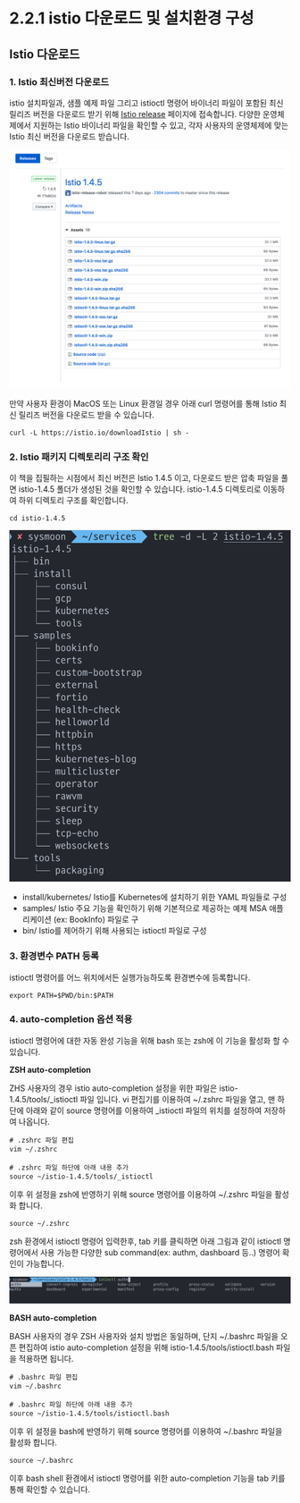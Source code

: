 # 2.2.1 istio 다운로드 및 설치환경 구성

## Istio 다운로드

### 1. Istio 최신버전 다운로드

istio 설치파일과, 샘플 예제 파일 그리고 istioctl 명령어 바이너리 파일이 포함된 최신 릴리즈 버전을 다운로드 받기 위해 [Istio release](https://github.com/istio/istio/releases/tag/1.4.5) 페이지에 접속합니다. 다양한 운영체제에서 지원하는 Istio 바이너리 파일을 확인할 수 있고, 각자 사용자의 운영체제에 맞는 Istio 최신 버전을 다운로드 받습니다. 

![](../../../.gitbook/assets/image%20%2812%29.png)

만약 사용자 환경이 MacOS 또는 Linux 환경일 경우 아래 curl 명령어를 통해 Istio 최신 릴리즈 버전을 다운로드 받을 수 있습니다.

```text
curl -L https://istio.io/downloadIstio | sh -
```

### 2. Istio 패키지 디렉토리리 구조 확인

이 책을 집필하는 시점에서 최신 버전은 Istio 1.4.5 이고, 다운로드 받은 압축 파일을 풀면 istio-1.4.5 폴더가 생성된 것을 확인할 수 있습니다. istio-1.4.5 디렉토리로 이동하여 하위 디렉토리 구조를 확인합니다.

```text
cd istio-1.4.5
```

![](../../../.gitbook/assets/image%20%284%29.png)

* install/kubernetes/ Istio를 Kubernetes에 설치하기 위한 YAML 파일들로 구성
* samples/ Istio 주요 기능을 확인하기 위해 기본적으로 제공하는 예제 MSA 애플리케이션 \(ex: BookInfo\) 파일로 구
* bin/ Istio를 제어하기 위해 사용되는 istioctl 파일로 구성



### 3. 환경변수 PATH 등록

istioctl 명령어를 어느 위치에서든 실행가능하도록 환경변수에 등록합니다.

```text
export PATH=$PWD/bin:$PATH
```

### 4. auto-completion 옵션 적용

istioctl 명령어에 대한 자동 완성 기능을 위해 bash 또는 zsh에 이 기능을 활성화 할 수 있습니다.

**ZSH auto-completion** 

ZHS 사용자의 경우 istio auto-completion 설정을 위한 파일은 istio-1.4.5/tools/\_istioctl 파일 입니다.  vi 편집기를 이용하여 ~/.zshrc 파일을 열고, 맨 하단에 아래와 같이 source 명령어를 이용하여 \_istioctl 파일의 위치를 설정하여 저장하여 나옵니다.

```text
# .zshrc 파일 편집
vim ~/.zshrc

# .zshrc 파일 하단에 아래 내용 추가
source ~/istio-1.4.5/tools/_istioctl
```

이후 위 설정을 zsh에 반영하기 위해 source 명령어를 이용하여 ~/.zshrc 파일을 활성화 합니다.

```text
source ~/.zshrc
```

zsh 환경에서 istioctl 명령어 입력한후, tab 키를 클릭하면 아래 그림과 같이 istioctl 명령어에서 사용 가능한 다양한 sub command\(ex: authm, dashboard 등..\) 명령어 확인이 가능합니다.

![zsh istio aut-completion](../../../.gitbook/assets/image%20%2814%29.png)

**BASH auto-completion**

BASH 사용자의 경우 ZSH 사용자와 설치 방법은 동일하며, 단지 ~/.bashrc 파일을 오픈 편집하여 istio auto-completion 설정을 위해 istio-1.4.5/tools/istioctl.bash 파일을 적용하면 됩니다.

```text
# .bashrc 파일 편집
vim ~/.bashrc

# .bashrc 파일 하단에 아래 내용 추가
source ~/istio-1.4.5/tools/istioctl.bash
```

이후 위 설정을 bash에 반영하기 위해 source 명령어를 이용하여 ~/.bashrc 파일을 활성화 합니다.

```text
source ~/.bashrc
```

이후 bash shell 환경에서 istioctl 명령어를 위한 auto-completion 기능을 tab 키를 통해 확인할 수 있습니다.



